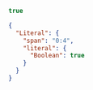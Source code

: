 ```js
true
```

```json
{
  "Literal": {
    "span": "0:4",
    "literal": {
      "Boolean": true
    }
  }
}
```
